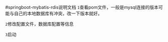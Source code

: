 #springboot-mybatis-rdis说明文档
`1`查看pom文件，一般是mysql连接的版本可能与自己的本地数据库有冲突，改一下版本就好。

`2`修改配置文件，数据库配置等信息

`3`启动